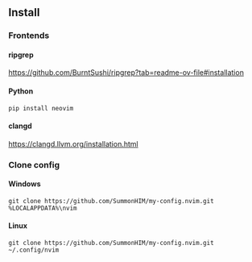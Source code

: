 #
## Install
### Frontends
#### ripgrep
https://github.com/BurntSushi/ripgrep?tab=readme-ov-file#installation

#### Python
```Shell
pip install neovim
```

#### clangd
https://clangd.llvm.org/installation.html

### Clone config
#### Windows
```Shell
git clone https://github.com/SummonHIM/my-config.nvim.git %LOCALAPPDATA%\nvim
```

#### Linux
```Shell
git clone https://github.com/SummonHIM/my-config.nvim.git ~/.config/nvim
```
